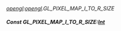 _[opengl](../../modules/opengl/opengl-module.md):[opengl](../../modules/opengl/opengl-module.md).GL\_PIXEL\_MAP\_I\_TO\_R\_SIZE_
##### Const GL\_PIXEL\_MAP\_I\_TO\_R\_SIZE:[Int](../../modules/wonkey/wonkey-types-int.md)
